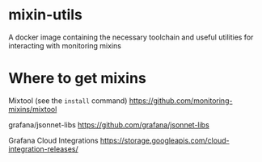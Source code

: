 # mixin-utils
A docker image containing the necessary toolchain and useful utilities for interacting with monitoring mixins

# Where to get mixins
Mixtool (see the `install` command)
https://github.com/monitoring-mixins/mixtool

grafana/jsonnet-libs
https://github.com/grafana/jsonnet-libs

Grafana Cloud Integrations
https://storage.googleapis.com/cloud-integration-releases/